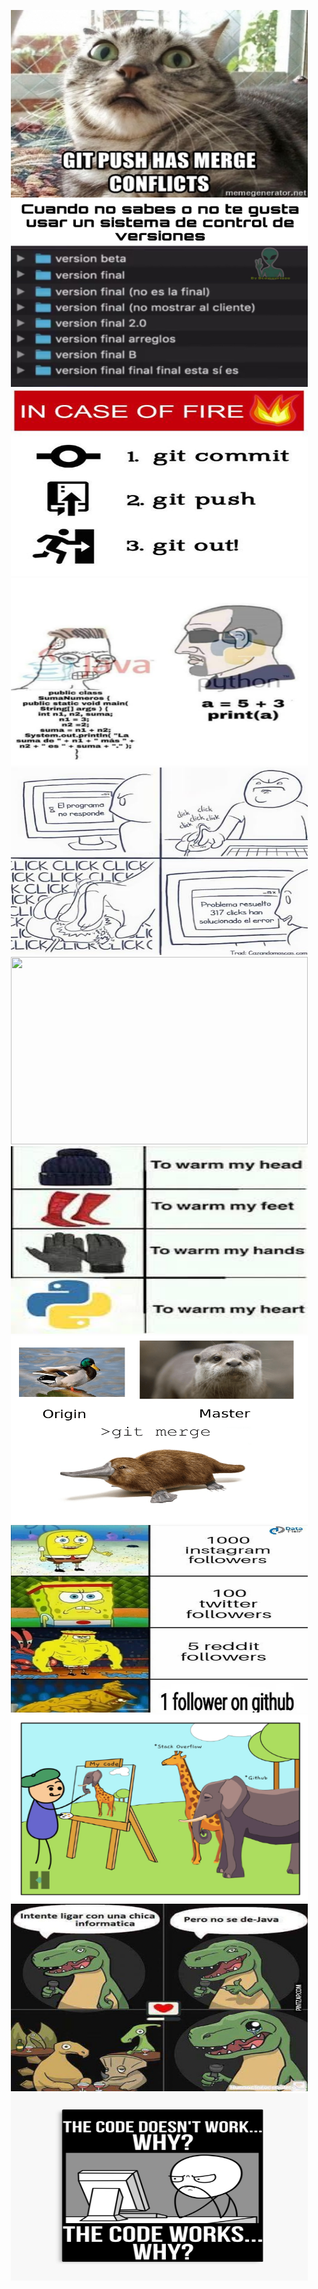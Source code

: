 <p align="center">
  <img width="475" height="300" src="./media/git-push-has-merge-conflicts.jpg"/>
  <img width="475" height="300" src="./media/HolaMundo01.jpeg"/>
  <img width="475" height="300" src="./media/git-out.jpg"/>
  <img width="475" height="300" src="./media/java-python.png"/>
  <img width="475" height="300" src="./media/clicks.jpg"/>
  <img width="475" height="300" src="./media/putin_walk-.gif"/> 
  <img width="475" height="300" src="./media/pythonlover.jpg"/> 
  <img width="475" height="300" src="./media/meme.png"/> 
  <img width="475" height="300" src="./media/v1lbpim76kj77pnx6582.jpg"/>
  <img width="475" height="300" src="./media/memeStack.png"/>
  <img width="475" height="300" src="./media/meme_java.jpeg"/>
  <img width="475" height="300" src="./media/thecode.jpg"/>    
</p>
